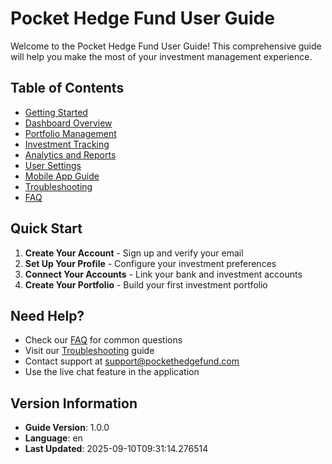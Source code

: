 # Pocket Hedge Fund User Guide

Welcome to the Pocket Hedge Fund User Guide! This comprehensive guide will help you make the most of your investment management experience.

## Table of Contents

- [Getting Started](getting_started.md)
- [Dashboard Overview](dashboard_overview.md)
- [Portfolio Management](portfolio_management.md)
- [Investment Tracking](investment_tracking.md)
- [Analytics and Reports](analytics_reports.md)
- [User Settings](user_settings.md)
- [Mobile App Guide](mobile_app.md)
- [Troubleshooting](troubleshooting.md)
- [FAQ](faq.md)

## Quick Start

1. **Create Your Account** - Sign up and verify your email
2. **Set Up Your Profile** - Configure your investment preferences
3. **Connect Your Accounts** - Link your bank and investment accounts
4. **Create Your Portfolio** - Build your first investment portfolio

## Need Help?

- Check our [FAQ](faq.md) for common questions
- Visit our [Troubleshooting](troubleshooting.md) guide
- Contact support at support@pockethedgefund.com
- Use the live chat feature in the application

## Version Information

- **Guide Version**: 1.0.0
- **Language**: en
- **Last Updated**: 2025-09-10T09:31:14.276514
